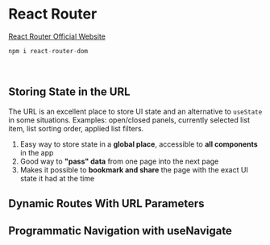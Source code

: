 # React Router

[React Router Official Website](https://reactrouter.com/)

```jsx
npm i react-router-dom
```

<br>

## Storing State in the URL

The URL is an excellent place to store UI state and an alternative to `useState` in some situations. Examples: open/closed panels, currently selected list item, list sorting order, applied list filters.

1. Easy way to store state in a **global place**, accessible to **all components** in the app
2. Good way to **"pass" data** from one page into the next page
3. Makes it possible to **bookmark and share** the page with the exact UI state it had at the time

## Dynamic Routes With URL Parameters

## Programmatic Navigation with useNavigate
